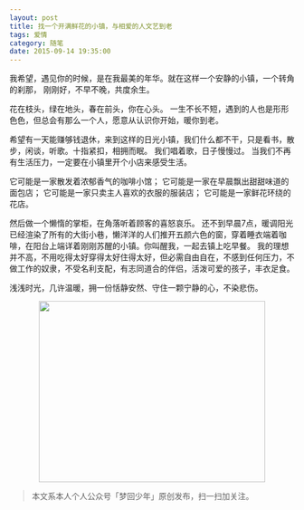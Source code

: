 ```yaml
---
layout: post
title: 找一个开满鲜花的小镇，与相爱的人文艺到老
tags: 爱情
category: 随笔
date: 2015-09-14 19:35:00
---
```


我希望，遇见你的时候，是在我最美的年华。就在这样一个安静的小镇，一个转角的刹那， 刚刚好，不早不晚，共度余生。

花在枝头，绿在地头，春在前头，你在心头。 一生不长不短，遇到的人也是形形色色，但总会有那么一个人，愿意从认识你开始，暖你到老。

希望有一天能赚够钱退休，来到这样的日光小镇，我们什么都不干，只是看书，散步，闲谈，听歌。十指紧扣，相拥而眠。 我们唱着歌，日子慢慢过。 当我们不再有生活压力，一定要在小镇里开个小店来感受生活。

它可能是一家散发着浓郁香气的咖啡小馆；
它可能是一家在早晨飘出甜甜味道的面包店；
它可能是一家只卖主人喜欢的衣服的服装店；
它可能是一家鲜花环绕的花店。

然后做一个懒惰的掌柜，在角落听着顾客的喜怒哀乐。 还不到早晨7点，暖调阳光已经渲染了所有的大街小巷，懒洋洋的人们推开五颜六色的窗，穿着睡衣端着咖啡，在阳台上端详着刚刚苏醒的小镇。你叫醒我，一起去镇上吃早餐。 我的理想并不高，不用吃得太好穿得太好住得太好，但必需自由自在，不感到任何压力，不做工作的奴隶，不受名利支配，有志同道合的伴侣，活泼可爱的孩子，丰衣足食。

浅浅时光，几许温暖，拥一份恬静安然、守住一颗宁静的心，不染悲伤。

<div align="center">
<img src="http://7xlkoc.com1.z0.glb.clouddn.com/qrcodenew.jpg" width="400" height="320" />
</div>

> 本文系本人个人公众号「梦回少年」原创发布，扫一扫加关注。